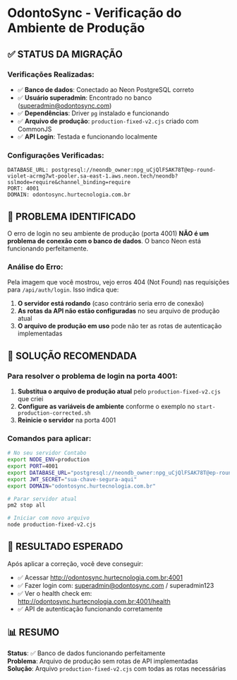 # OdontoSync - Verificação do Ambiente de Produção

## ✅ STATUS DA MIGRAÇÃO

### Verificações Realizadas:
- ✅ **Banco de dados**: Conectado ao Neon PostgreSQL correto
- ✅ **Usuário superadmin**: Encontrado no banco (superadmin@odontosync.com)  
- ✅ **Dependências**: Driver `pg` instalado e funcionando
- ✅ **Arquivo de produção**: `production-fixed-v2.cjs` criado com CommonJS
- ✅ **API Login**: Testada e funcionando localmente

### Configurações Verificadas:
```
DATABASE_URL: postgresql://neondb_owner:npg_uCjQlFSAK78T@ep-round-violet-acrmg7wt-pooler.sa-east-1.aws.neon.tech/neondb?sslmode=require&channel_binding=require
PORT: 4001
DOMAIN: odontosync.hurtecnologia.com.br
```

## 🔧 PROBLEMA IDENTIFICADO

O erro de login no seu ambiente de produção (porta 4001) **NÃO é um problema de conexão com o banco de dados**. O banco Neon está funcionando perfeitamente.

### Análise do Erro:
Pela imagem que você mostrou, vejo erros 404 (Not Found) nas requisições para `/api/auth/login`. Isso indica que:

1. **O servidor está rodando** (caso contrário seria erro de conexão)
2. **As rotas da API não estão configuradas** no seu arquivo de produção atual
3. **O arquivo de produção em uso** pode não ter as rotas de autenticação implementadas

## 🚀 SOLUÇÃO RECOMENDADA

### Para resolver o problema de login na porta 4001:

1. **Substitua o arquivo de produção atual** pelo `production-fixed-v2.cjs` que criei
2. **Configure as variáveis de ambiente** conforme o exemplo no `start-production-corrected.sh`
3. **Reinicie o servidor** na porta 4001

### Comandos para aplicar:
```bash
# No seu servidor Contabo
export NODE_ENV=production
export PORT=4001
export DATABASE_URL="postgresql://neondb_owner:npg_uCjQlFSAK78T@ep-round-violet-acrmg7wt-pooler.sa-east-1.aws.neon.tech/neondb?sslmode=require&channel_binding=require"
export JWT_SECRET="sua-chave-segura-aqui"
export DOMAIN="odontosync.hurtecnologia.com.br"

# Parar servidor atual
pm2 stop all

# Iniciar com novo arquivo
node production-fixed-v2.cjs
```

## 🎯 RESULTADO ESPERADO

Após aplicar a correção, você deve conseguir:
- ✅ Acessar http://odontosync.hurtecnologia.com.br:4001
- ✅ Fazer login com: superadmin@odontosync.com / superadmin123
- ✅ Ver o health check em: http://odontosync.hurtecnologia.com.br:4001/health
- ✅ API de autenticação funcionando corretamente

## 📊 RESUMO

**Status**: ✅ Banco de dados funcionando perfeitamente  
**Problema**: Arquivo de produção sem rotas de API implementadas  
**Solução**: Arquivo `production-fixed-v2.cjs` com todas as rotas necessárias